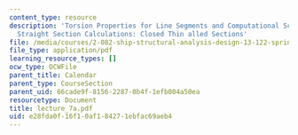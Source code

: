 ```yaml
---
content_type: resource
description: 'Torsion Properties for Line Segments and Computational Scheme for Piecewise
  Straight Section Calculations: Closed Thin alled Sections'
file: /media/courses/2-082-ship-structural-analysis-design-13-122-spring-2003/e28fda0f16f10af184271ebfac69aeb4_lecture_7a.pdf
file_type: application/pdf
learning_resource_types: []
ocw_type: OCWFile
parent_title: Calendar
parent_type: CourseSection
parent_uid: 66cade9f-8156-2287-0b4f-1efb004a50ea
resourcetype: Document
title: lecture_7a.pdf
uid: e28fda0f-16f1-0af1-8427-1ebfac69aeb4
---
```

